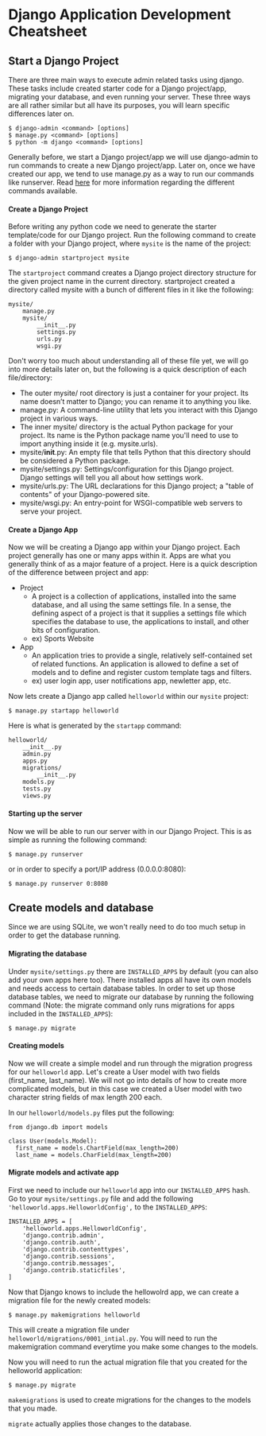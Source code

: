 # Django Application Development Cheatsheet

## Start a Django Project

There are three main ways to execute admin related tasks using django. These tasks include created starter code for a Django project/app, migrating your database, and even running your server. These three ways are all rather similar but all have its purposes, you will learn specific differences later on.

```
$ django-admin <command> [options]
$ manage.py <command> [options]
$ python -m django <command> [options]
```

Generally before, we start a Django project/app we will use django-admin to run commands to create a new Django project/app. Later on, once we have created our app, we tend to use manage.py as a way to run our commands like runserver. Read [here](https://docs.djangoproject.com/en/1.11/ref/django-admin/) for more information regarding the different commands available.

#### Create a Django Project

Before writing any python code we need to generate the starter template/code for our Django project. Run the following command to create a folder with your Django project, where `mysite` is the name of the project:

```
$ django-admin startproject mysite
```

The `startproject` command creates a Django project directory structure for the given project name in the current directory. startproject created a directory called mysite with a bunch of different files in it like the following:

```
mysite/
    manage.py
    mysite/
        __init__.py
        settings.py
        urls.py
        wsgi.py
```

Don't worry too much about understanding all of these file yet, we will go into more details later on, but the following is a quick description of each file/directory:
* The outer mysite/ root directory is just a container for your project. Its name doesn’t matter to Django; you can rename it to anything you like.
* manage.py: A command-line utility that lets you interact with this Django project in various ways.
* The inner mysite/ directory is the actual Python package for your project. Its name is the Python package name you'll need to use to import anything inside it (e.g. mysite.urls).
* mysite/__init__.py: An empty file that tells Python that this directory should be considered a Python package.
* mysite/settings.py: Settings/configuration for this Django project. Django settings will tell you all about how settings work.
* mysite/urls.py: The URL declarations for this Django project; a "table of contents" of your Django-powered site.
* mysite/wsgi.py: An entry-point for WSGI-compatible web servers to serve your project.

#### Create a Django App

Now we will be creating a Django app within your Django project. Each project generally has one or many apps within it. Apps are what you generally think of as a major feature of a project. Here is a quick description of the difference between project and app:
* Project
  * A project is a collection of applications, installed into the same database, and all using the same settings file. In a sense, the defining aspect of a project is that it supplies a settings file which specifies the database to use, the applications to install, and other bits of configuration. 
  * ex) Sports Website
* App
  * An application tries to provide a single, relatively self-contained set of related functions. An application is allowed to define a set of models and to define and register custom template tags and filters.
  * ex) user login app, user notifications app, newletter app, etc.

Now lets create a Django app called `helloworld` within our `mysite` project:

```
$ manage.py startapp helloworld
```

Here is what is generated by the `startapp` command:

```
helloworld/
    __init__.py
    admin.py
    apps.py
    migrations/
        __init__.py
    models.py
    tests.py
    views.py
```

#### Starting up the server

Now we will be able to run our server with in our Django Project. This is as simple as running the following command:

```
$ manage.py runserver
```

or in order to specify a port/IP address (0.0.0.0:8080):

```
$ manage.py runserver 0:8080
```


## Create models and database

Since we are using SQLite, we won't really need to do too much setup in order to get the database running. 

#### Migrating the database

Under `mysite/settings.py` there are `INSTALLED_APPS` by default (you can also add your own apps here too). There installed apps all have its own models and needs access to certain database tables. In order to set up those database tables, we need to migrate our database by running the following command (Note: the migrate command only runs migrations for apps included in the `INSTALLED_APPS`):

```
$ manage.py migrate
```

#### Creating models

Now we will create a simple model and run through the migration progress for our `helloworld` app. Let's create a User model with two fields (first_name, last_name). We will not go into details of how to create more complicated models, but in this case we created a User model with two character string fields of max length 200 each. 

In our `helloworld/models.py` files put the following:

```
from django.db import models

class User(models.Model):
  first_name = models.ChartField(max_length=200)
  last_name = models.CharField(max_length=200)

```

#### Migrate models and activate app

First we need to include our `helloworld` app into our `INSTALLED_APPS` hash. Go to your `mysite/settings.py` file and add the following `'helloworld.apps.HelloworldConfig',` to the `INSTALLED_APPS`:

```
INSTALLED_APPS = [
    'helloworld.apps.HelloworldConfig',
    'django.contrib.admin',
    'django.contrib.auth',
    'django.contrib.contenttypes',
    'django.contrib.sessions',
    'django.contrib.messages',
    'django.contrib.staticfiles',
]
```

Now that Django knows to include the hellowolrd app, we can create a migration file for the newly created models:

```
$ manage.py makemigrations helloworld
```

This will create a migration file under `helloworld/migrations/0001_intial.py`. You will need to run the makemigration command everytime you make some changes to the models.

Now you will need to run the actual migration file that you created for the helloworld application:

```
$ manage.py migrate
```

`makemigrations` is used to create migrations for the changes to the models that you made. 

`migrate` actually applies those changes to the database.


